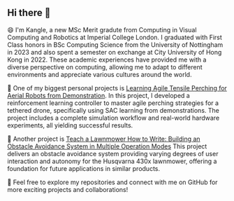 ## Hi there 👋

<!--
**kyrran/kyrran** is a ✨ _special_ ✨ repository because its `README.md` (this file) appears on your GitHub profile.

Here are some ideas to get you started:

- 🔭 I’m currently working on ...
- 🌱 I’m currently learning ...
- 👯 I’m looking to collaborate on ...
- 🤔 I’m looking for help with ...
- 💬 Ask me about ...
- 📫 How to reach me: ...
- 😄 Pronouns: ...
- ⚡ Fun fact: ...
-->

😄 I'm Kangle, a new MSc Merit gradute from Computing in Visual Computing and Robotics at Imperial College London. I graduated with First Class honors in BSc Computing Science from the University of Nottingham in 2023 and also spent a semester on exchange at City University of Hong Kong in 2022. These academic experiences have provided me with a diverse perspective on computing, allowing me to adapt to different environments and appreciate various cultures around the world.


🔭 One of my biggest personal projects is [Learning Agile Tensile Perching for Aerial Robots from Demonstration](https://github.com/kyrran/gym-pybullet-drones). In this project, I developed a reinforcement learning controller to master agile perching strategies for a tethered drone, specifically using SAC learning from demonstrations. The project includes a complete simulation workflow and real-world hardware experiments, all yielding successful results.

🔭 Another project is [Teach a Lawnmower How to Write: Building an Obstacle Avoidance System in Multiple Operation Modes](https://github.com/kyrran/hrp) This project delivers an obstacle avoidance system providing varying degrees of user interaction and autonomy for the Husqvarna 430x lawnmower, offering a foundation for future applications in similar products.

👯 Feel free to explore my repositories and connect with me on GitHub for more exciting projects and collaborations!

